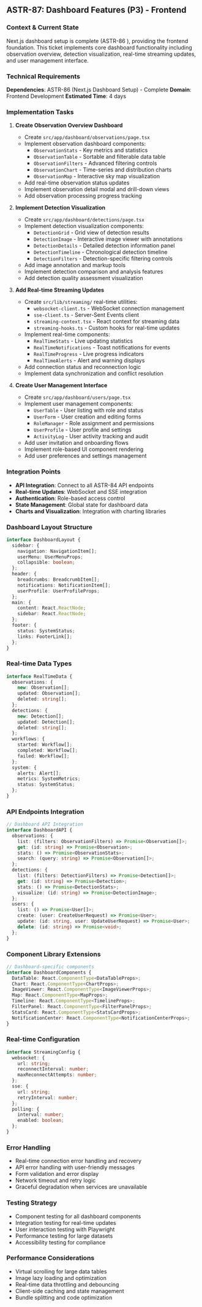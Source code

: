 ## **ASTR-87: Dashboard Features (P3) - Frontend**

### **Context & Current State**
Next.js dashboard setup is complete (ASTR-86 ), providing the frontend foundation. This ticket implements core dashboard functionality including observation overview, detection visualization, real-time streaming updates, and user management interface.

### **Technical Requirements**

**Dependencies**: ASTR-86 (Next.js Dashboard Setup) -  Complete
**Domain**: Frontend Development
**Estimated Time**: 4 days

### **Implementation Tasks**

1. **Create Observation Overview Dashboard**
   - Create `src/app/dashboard/observations/page.tsx`
   - Implement observation dashboard components:
     - `ObservationStats` - Key metrics and statistics
     - `ObservationTable` - Sortable and filterable data table
     - `ObservationFilters` - Advanced filtering controls
     - `ObservationChart` - Time-series and distribution charts
     - `ObservationMap` - Interactive sky map visualization
   - Add real-time observation status updates
   - Implement observation detail modal and drill-down views
   - Add observation processing progress tracking

2. **Implement Detection Visualization**
   - Create `src/app/dashboard/detections/page.tsx`
   - Implement detection visualization components:
     - `DetectionGrid` - Grid view of detection results
     - `DetectionImage` - Interactive image viewer with annotations
     - `DetectionDetails` - Detailed detection information panel
     - `DetectionTimeline` - Chronological detection timeline
     - `DetectionFilters` - Detection-specific filtering controls
   - Add image annotation and markup tools
   - Implement detection comparison and analysis features
   - Add detection quality assessment visualization

3. **Add Real-time Streaming Updates**
   - Create `src/lib/streaming/` real-time utilities:
     - `websocket-client.ts` - WebSocket connection management
     - `sse-client.ts` - Server-Sent Events client
     - `streaming-context.tsx` - React context for streaming data
     - `streaming-hooks.ts` - Custom hooks for real-time updates
   - Implement real-time components:
     - `RealTimeStats` - Live updating statistics
     - `RealTimeNotifications` - Toast notifications for events
     - `RealTimeProgress` - Live progress indicators
     - `RealTimeAlerts` - Alert and warning displays
   - Add connection status and reconnection logic
   - Implement data synchronization and conflict resolution

4. **Create User Management Interface**
   - Create `src/app/dashboard/users/page.tsx`
   - Implement user management components:
     - `UserTable` - User listing with role and status
     - `UserForm` - User creation and editing forms
     - `RoleManager` - Role assignment and permissions
     - `UserProfile` - User profile and settings
     - `ActivityLog` - User activity tracking and audit
   - Add user invitation and onboarding flows
   - Implement role-based UI component rendering
   - Add user preferences and settings management

### **Integration Points**

- **API Integration**: Connect to all ASTR-84 API endpoints
- **Real-time Updates**: WebSocket and SSE integration
- **Authentication**: Role-based access control
- **State Management**: Global state for dashboard data
- **Charts and Visualization**: Integration with charting libraries

### **Dashboard Layout Structure**
```typescript
interface DashboardLayout {
  sidebar: {
    navigation: NavigationItem[];
    userMenu: UserMenuProps;
    collapsible: boolean;
  };
  header: {
    breadcrumbs: BreadcrumbItem[];
    notifications: NotificationItem[];
    userProfile: UserProfileProps;
  };
  main: {
    content: React.ReactNode;
    sidebar: React.ReactNode;
  };
  footer: {
    status: SystemStatus;
    links: FooterLink[];
  };
}
```

### **Real-time Data Types**
```typescript
interface RealTimeData {
  observations: {
    new: Observation[];
    updated: Observation[];
    deleted: string[];
  };
  detections: {
    new: Detection[];
    updated: Detection[];
    deleted: string[];
  };
  workflows: {
    started: Workflow[];
    completed: Workflow[];
    failed: Workflow[];
  };
  system: {
    alerts: Alert[];
    metrics: SystemMetrics;
    status: SystemStatus;
  };
}
```

### **API Endpoints Integration**
```typescript
// Dashboard API Integration
interface DashboardAPI {
  observations: {
    list: (filters: ObservationFilters) => Promise<Observation[]>;
    get: (id: string) => Promise<Observation>;
    stats: () => Promise<ObservationStats>;
    search: (query: string) => Promise<Observation[]>;
  };
  detections: {
    list: (filters: DetectionFilters) => Promise<Detection[]>;
    get: (id: string) => Promise<Detection>;
    stats: () => Promise<DetectionStats>;
    visualize: (id: string) => Promise<DetectionImage>;
  };
  users: {
    list: () => Promise<User[]>;
    create: (user: CreateUserRequest) => Promise<User>;
    update: (id: string, user: UpdateUserRequest) => Promise<User>;
    delete: (id: string) => Promise<void>;
  };
}
```

### **Component Library Extensions**
```typescript
// Dashboard-specific components
interface DashboardComponents {
  DataTable: React.ComponentType<DataTableProps>;
  Chart: React.ComponentType<ChartProps>;
  ImageViewer: React.ComponentType<ImageViewerProps>;
  Map: React.ComponentType<MapProps>;
  Timeline: React.ComponentType<TimelineProps>;
  FilterPanel: React.ComponentType<FilterPanelProps>;
  StatsCard: React.ComponentType<StatsCardProps>;
  NotificationCenter: React.ComponentType<NotificationCenterProps>;
}
```

### **Real-time Configuration**
```typescript
interface StreamingConfig {
  websocket: {
    url: string;
    reconnectInterval: number;
    maxReconnectAttempts: number;
  };
  sse: {
    url: string;
    retryInterval: number;
  };
  polling: {
    interval: number;
    enabled: boolean;
  };
}
```

### **Error Handling**
- Real-time connection error handling and recovery
- API error handling with user-friendly messages
- Form validation and error display
- Network timeout and retry logic
- Graceful degradation when services are unavailable

### **Testing Strategy**
- Component testing for all dashboard components
- Integration testing for real-time updates
- User interaction testing with Playwright
- Performance testing for large datasets
- Accessibility testing for compliance

### **Performance Considerations**
- Virtual scrolling for large data tables
- Image lazy loading and optimization
- Real-time data throttling and debouncing
- Client-side caching and state management
- Bundle splitting and code optimization

